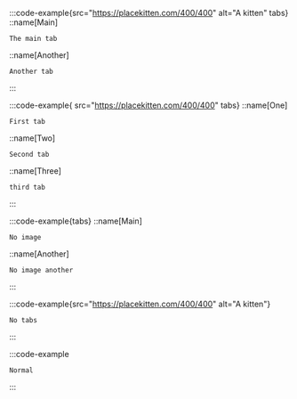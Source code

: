 :::code-example{src="https://placekitten.com/400/400" alt="A kitten" tabs}
::name[Main]
```
The main tab
```

::name[Another]
```
Another tab
```
:::

:::code-example{ src="https://placekitten.com/400/400" tabs}
::name[One]
```
First tab
```
::name[Two]
```
Second tab
```
::name[Three]
```
third tab
```
:::

:::code-example{tabs}
::name[Main]
```
No image
```

::name[Another]
```
No image another
```
:::

:::code-example{src="https://placekitten.com/400/400" alt="A kitten"}
```
No tabs
```
:::

:::code-example
```
Normal
```
:::